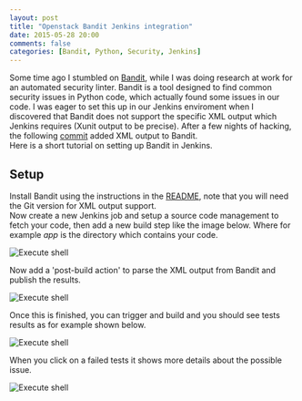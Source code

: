 ```yaml
---
layout: post
title: "Openstack Bandit Jenkins integration"
date: 2015-05-28 20:00
comments: false
categories: [Bandit, Python, Security, Jenkins]
---
```


Some time ago I stumbled on [Bandit](https://wiki.openstack.org/wiki/Security/Projects/Bandit), while I was doing research at work for an automated security linter. Bandit is a tool designed to find common security issues in Python code, which actually found some issues in our code. I was eager to set this up in our Jenkins enviroment when I discovered that Bandit does not support the specific XML output which Jenkins requires (Xunit output to be precise). After a few nights of hacking, the following [commit](https://github.com/stackforge/bandit/commit/99e4d98201e3235f55aa39165e4c3bca8f9d1cd8) added XML output to Bandit.  
Here is a short tutorial on setting up Bandit in Jenkins.

Setup
-----
Install Bandit using the instructions in the [README](http://git.openstack.org/cgit/stackforge/bandit/plain/README.md), note that you will need the Git version for XML output support.  
Now create a new Jenkins job and setup a source code management to fetch your code, then add a new build step like the image below. Where for example *app* is the directory which contains your code.


![Execute shell](http://pics.vdwaa.nl/jenkins_bandit1.png)

Now add a 'post-build action' to parse the XML output from Bandit and publish the results.

![Execute shell](http://pics.vdwaa.nl/jenkins_bandit2.png)

Once this is finished, you can trigger and build and you should see tests results as for example shown below.

![Execute shell](http://pics.vdwaa.nl/jenkins_bandit3.png)

When you click on a failed tests it shows more details about the possible issue. 

![Execute shell](http://pics.vdwaa.nl/jenkins_bandit4.png)

